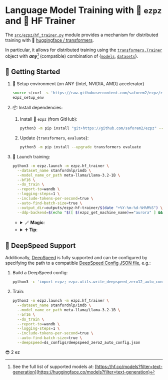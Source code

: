 
# Language Model Training with 🍋 `ezpz` and 🤗 HF Trainer

The [`src/ezpz/hf_trainer.py`](https://github.com/saforem2/ezpz/blob/main/src/ezpz/hf_trainer.py) module provides a
mechanism for distributed training with 🤗 [huggingface /
transformers](https://github.com/huggingface/transformers).

In particular, it allows for distributed training using the
[`transformers.Trainer`](https://huggingface.co/docs/transformers/main/en/main_classes/trainer#transformers.Trainer)
object with **_any_**[^any] (compatible) combination of
{[`models`](https://huggingface.co/models),
[`datasets`](https://huggingface.co/datasets)}.

[^any]: See the full list of supported models at:
    [https://hf.co/models?filter=text-generation](https://huggingface.co/models?filter=text-generation)

## 🐣 Getting Started

1. 🏡 Setup environment (on ANY {Intel, NVIDIA, AMD} accelerator)

    ```bash
    source <(curl -s 'https://raw.githubusercontent.com/saforem2/ezpz/refs/heads/main/src/ezpz/bin/utils.sh')
    ezpz_setup_env
    ```

1. 📦 Install dependencies:

    1. Install 🍋 `ezpz` (from GitHub):

        ```bash
        python3 -m pip install "git+https://github.com/saforem2/ezpz" --require-virtualenv
        ```

    1. Update {`transformers`, `evaluate`}:

        ```bash
        python3 -m pip install --upgrade transformers evaluate
        ```

1. 🚀 Launch training:

    ```bash
    python3 -m ezpz.launch -m ezpz.hf_trainer \
      --dataset_name stanfordnlp/imdb \
      --model_name_or_path meta-llama/Llama-3.2-1B \
      --bf16 \
      --do_train \
      --report-to=wandb \
      --logging-steps=1 \
      --include-tokens-per-second=true \
      --auto-find-batch-size=true \
      --output_dir=outputs/ezpz-hf-trainer/$(date "+%Y-%m-%d-%H%M%S") \
      --ddp-backend=$(echo "$([ $(ezpz_get_machine_name)=="aurora" ] && echo "ccl" || echo "nccl")")
    ```

    - <details closed><summary>🪄 <b>Magic</b>:</summary>


      Behind the scenes, this will 🪄 _automagically_ determine
      the specifics of the running job, and use this information to
      construct (and subsequently run) the appropriate:  
   
      ```bash
      mpiexec <mpi-args> $(which python3) <cmd-to-launch>
      ```

      across all of our available accelerators.

      </details>

    - <details closed><summary>➕ <b>Tip</b>:</summary>

      Call:
    
      ```bash
      python3 -m ezpz.hf_trainer --help
      ```

      to see the full list of supported arguments.
    
      In particular, _**any**_ `transformers.TrainingArguments` _should_ be supported.

      </details>


## 🚀 DeepSpeed Support

Additionally, [DeepSpeed](https://github.com/deepspeedai/deepspeed) is fully
supported and can be configured by specifying the path to a compatible
[DeepSpeed Config JSON file](https://www.deepspeed.ai/docs/config-json/), e.g.:

1. Build a DeepSpeed config:

    ```bash
    python3 -c 'import ezpz; ezpz.utils.write_deepspeed_zero12_auto_config(zero_stage=2)'
    ```

2. Train:


    ```bash
    python3 -m ezpz.launch -m ezpz.hf_trainer \
      --dataset_name stanfordnlp/imdb \
      --model_name_or_path meta-llama/Llama-3.2-1B \
      --bf16 \
      --do_train \
      --report-to=wandb \
      --logging-steps=1 \
      --include-tokens-per-second=true \
      --auto-find-batch-size=true \
      --deepspeed=ds_configs/deepspeed_zero2_auto_config.json
    ```

😎 2 ez
